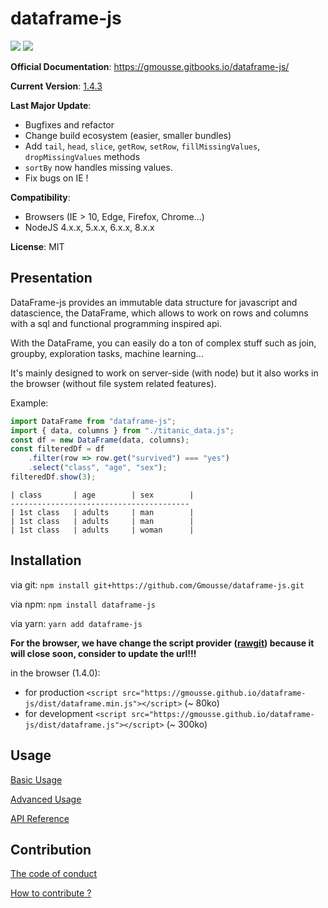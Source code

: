 # dataframe-js

![](https://travis-ci.org/Gmousse/dataframe-js.svg?branch=develop)
![](https://coveralls.io/repos/github/Gmousse/dataframe-js/badge.svg?branch=master)

**Official Documentation**: <https://gmousse.gitbooks.io/dataframe-js/>

**Current Version**: [1.4.3](https://gmousse.gitbooks.io/dataframe-js/content/CHANGELOG.html)

**Last Major Update**:

-   Bugfixes and refactor
-   Change build ecosystem (easier, smaller bundles)
-   Add `tail`, `head`, `slice`, `getRow`, `setRow`, `fillMissingValues`, `dropMissingValues` methods
-   `sortBy` now handles missing values.
-   Fix bugs on IE !

**Compatibility**:

-   Browsers (IE > 10, Edge, Firefox, Chrome...)
-   NodeJS 4.x.x, 5.x.x, 6.x.x, 8.x.x

**License**: MIT

## Presentation

DataFrame-js provides an immutable data structure for javascript and datascience, the DataFrame, which allows to work on rows and columns with a sql and functional programming inspired api.

With the DataFrame, you can easily do a ton of complex stuff such as join, groupby, exploration tasks, machine learning...

It's mainly designed to work on server-side (with node) but it also works in the browser (without file system related features).

Example:

```javascript
import DataFrame from "dataframe-js";
import { data, columns } from "./titanic_data.js";
const df = new DataFrame(data, columns);
const filteredDf = df
    .filter(row => row.get("survived") === "yes")
    .select("class", "age", "sex");
filteredDf.show(3);
```

```
| class       | age        | sex        |
----------------------------------------
| 1st class   | adults     | man        |
| 1st class   | adults     | man        |
| 1st class   | adults     | woman      |
```

## Installation

via git: `npm install git+https://github.com/Gmousse/dataframe-js.git`

via npm: `npm install dataframe-js`

via yarn: `yarn add dataframe-js`

**For the browser, we have change the script provider ([rawgit](https://rawgit.com/)) because it will close soon, consider to update the url!!!**

in the browser (1.4.0):

-   for production `<script src="https://gmousse.github.io/dataframe-js/dist/dataframe.min.js"></script>` (~ 80ko)
-   for development `<script src="https://gmousse.github.io/dataframe-js/dist/dataframe.js"></script>` (~ 300ko)

## Usage

[Basic Usage](https://gmousse.gitbooks.io/dataframe-js/content/doc/BASIC_USAGE.html)

[Advanced Usage](https://gmousse.gitbooks.io/dataframe-js/content/doc/ADVANCED_USAGE.html)

[API Reference](https://gmousse.gitbooks.io/dataframe-js/content/doc/api/dataframe.html)

## Contribution

[The code of conduct](https://gmousse.gitbooks.io/dataframe-js/content/CODE_OF_CONDUCT.md)

[How to contribute ?](https://gmousse.gitbooks.io/dataframe-js/content/CONTRIBUTING.html)
